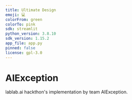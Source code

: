 ```yaml
---
title: Ultimate Design
emoji: 💻
colorFrom: green
colorTo: pink
sdk: streamlit
python_version: 3.8.10
sdk_version: 1.15.2
app_file: app.py
pinned: false
license: gpl-3.0
---
```


# AIException
lablab.ai hackthon's implementation by team AIException.
